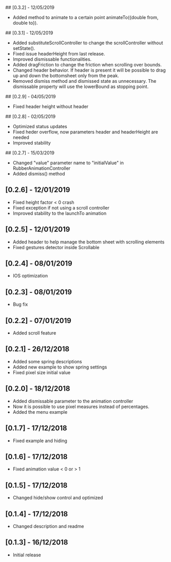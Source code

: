 ## [0.3.2] - 12/05/2019

* Added method to animate to a certain point animateTo({double from, double to}).

## [0.3.1] - 12/05/2019

* Added substituteScrollController to change the scrollController without setState().
* Fixed issue headerHeight from last release.
* Improved dismissable functionalities.
* Added dragFriction to change the friction when scrolling over bounds.
* Changed header behavior. If header is present it will be possible to drag up and down the bottomsheet only from the peak.
* Removed dismiss method and dismissed state as unnecessary. The dismissable property will use the lowerBound as stopping point. 

## [0.2.9] - 04/05/2019

* Fixed header height without header

## [0.2.8] - 02/05/2019

* Optimized status updates
* Fixed heder overflow, now parameters header and headerHeight are needed
* Improved stability

## [0.2.7] - 15/03/2019

* Changed "value" parameter name to "initialValue" in RubberAnimationController
* Added dismiss() method

## [0.2.6] - 12/01/2019

* Fixed height factor < 0 crash
* Fixed exception if not using a scroll controller
* Improved stability to the launchTo animation

## [0.2.5] - 12/01/2019

* Added header to help manage the bottom sheet with scrolling elements
* Fixed gestures detector inside Scrollable

## [0.2.4] - 08/01/2019

* IOS optimization

## [0.2.3] - 08/01/2019

* Bug fix

## [0.2.2] - 07/01/2019

* Added scroll feature

## [0.2.1] - 26/12/2018

* Added some spring descriptions
* Added new example to show spring settings
* Fixed pixel size initial value

## [0.2.0] - 18/12/2018

* Added dismissable parameter to the animation controller
* Now it is possible to use pixel measures instead of percentages.
* Added the menu example

## [0.1.7] - 17/12/2018

* Fixed example and hiding

## [0.1.6] - 17/12/2018

* Fixed animation value < 0 or > 1

## [0.1.5] - 17/12/2018

* Changed hide/show control and optimized

## [0.1.4] - 17/12/2018

* Changed description and readme

## [0.1.3] - 16/12/2018

* Initial release
